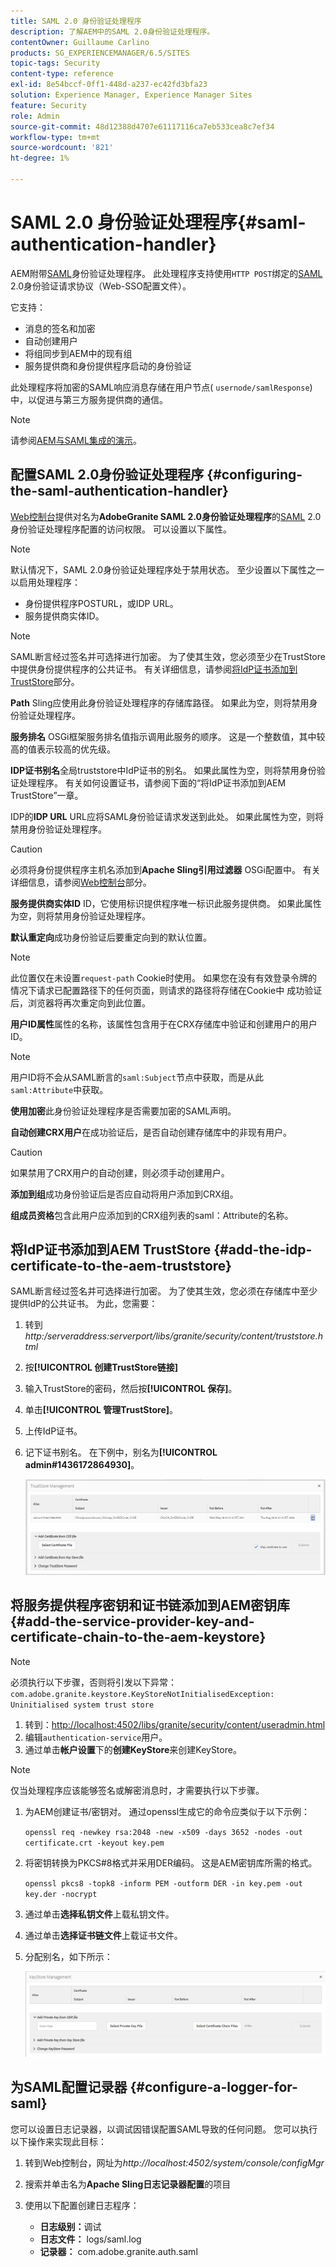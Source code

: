 ```yaml
---
title: SAML 2.0 身份验证处理程序
description: 了解AEM中的SAML 2.0身份验证处理程序。
contentOwner: Guillaume Carlino
products: SG_EXPERIENCEMANAGER/6.5/SITES
topic-tags: Security
content-type: reference
exl-id: 8e54bccf-0ff1-448d-a237-ec42fd3bfa23
solution: Experience Manager, Experience Manager Sites
feature: Security
role: Admin
source-git-commit: 48d12388d4707e61117116ca7eb533cea8c7ef34
workflow-type: tm+mt
source-wordcount: '821'
ht-degree: 1%

---
```


# SAML 2.0 身份验证处理程序{#saml-authentication-handler}

AEM附带[SAML](https://saml.xml.org/saml-specifications)身份验证处理程序。 此处理程序支持使用`HTTP POST`绑定的[SAML](https://saml.xml.org/saml-specifications) 2.0身份验证请求协议（Web-SSO配置文件）。

它支持：

* 消息的签名和加密
* 自动创建用户
* 将组同步到AEM中的现有组
* 服务提供商和身份提供程序启动的身份验证

此处理程序将加密的SAML响应消息存储在用户节点( `usernode/samlResponse`)中，以促进与第三方服务提供商的通信。

>[!NOTE]
>
>请参阅[AEM与SAML集成的演示](https://experienceleague.adobe.com/docs/experience-cloud-kcs/kbarticles/KA-17481.html?lang=zh-Hans)。

## 配置SAML 2.0身份验证处理程序 {#configuring-the-saml-authentication-handler}

[Web控制台](/help/sites-deploying/configuring-osgi.md)提供对名为&#x200B;**AdobeGranite SAML 2.0身份验证处理程序**&#x200B;的[SAML](https://saml.xml.org/saml-specifications) 2.0身份验证处理程序配置的访问权限。 可以设置以下属性。

>[!NOTE]
>
>默认情况下，SAML 2.0身份验证处理程序处于禁用状态。 至少设置以下属性之一以启用处理程序：
>
>* 身份提供程序POSTURL，或IDP URL。
>* 服务提供商实体ID。
>

>[!NOTE]
>
>SAML断言经过签名并可选择进行加密。 为了使其生效，您必须至少在TrustStore中提供身份提供程序的公共证书。 有关详细信息，请参阅[将IdP证书添加到TrustStore](/help/sites-administering/saml-2-0-authenticationhandler.md#add-the-idp-certificate-to-the-aem-truststore)部分。

**Path** Sling应使用此身份验证处理程序的存储库路径。 如果此为空，则将禁用身份验证处理程序。

**服务排名** OSGi框架服务排名值指示调用此服务的顺序。 这是一个整数值，其中较高的值表示较高的优先级。

**IDP证书别名**&#x200B;全局truststore中IdP证书的别名。 如果此属性为空，则将禁用身份验证处理程序。 有关如何设置证书，请参阅下面的“将IdP证书添加到AEM TrustStore”一章。

IDP的&#x200B;**IDP URL** URL应将SAML身份验证请求发送到此处。 如果此属性为空，则将禁用身份验证处理程序。

>[!CAUTION]
>
>必须将身份提供程序主机名添加到&#x200B;**Apache Sling引用过滤器** OSGi配置中。 有关详细信息，请参阅[Web控制台](/help/sites-deploying/configuring-osgi.md)部分。

**服务提供商实体ID** ID，它使用标识提供程序唯一标识此服务提供商。 如果此属性为空，则将禁用身份验证处理程序。

**默认重定向**&#x200B;成功身份验证后要重定向到的默认位置。

>[!NOTE]
>
>此位置仅在未设置`request-path` Cookie时使用。 如果您在没有有效登录令牌的情况下请求已配置路径下的任何页面，则请求的路径将存储在Cookie中
>成功验证后，浏览器将再次重定向到此位置。

**用户ID属性**&#x200B;属性的名称，该属性包含用于在CRX存储库中验证和创建用户的用户ID。

>[!NOTE]
>
>用户ID将不会从SAML断言的`saml:Subject`节点中获取，而是从此`saml:Attribute`中获取。

**使用加密**&#x200B;此身份验证处理程序是否需要加密的SAML声明。

**自动创建CRX用户**&#x200B;在成功验证后，是否自动创建存储库中的非现有用户。

>[!CAUTION]
>
>如果禁用了CRX用户的自动创建，则必须手动创建用户。

**添加到组**&#x200B;成功身份验证后是否应自动将用户添加到CRX组。

**组成员资格**&#x200B;包含此用户应添加到的CRX组列表的saml：Attribute的名称。

## 将IdP证书添加到AEM TrustStore {#add-the-idp-certificate-to-the-aem-truststore}

SAML断言经过签名并可选择进行加密。 为了使其生效，您必须在存储库中至少提供IdP的公共证书。 为此，您需要：

1. 转到&#x200B;*http:/serveraddress:serverport/libs/granite/security/content/truststore.html*
1. 按&#x200B;**[!UICONTROL 创建TrustStore链接]**
1. 输入TrustStore的密码，然后按&#x200B;**[!UICONTROL 保存]**。
1. 单击&#x200B;**[!UICONTROL 管理TrustStore]**。
1. 上传IdP证书。
1. 记下证书别名。 在下例中，别名为&#x200B;**[!UICONTROL admin#1436172864930]**。

   ![chlimage_1-372](assets/chlimage_1-372.png)

## 将服务提供程序密钥和证书链添加到AEM密钥库 {#add-the-service-provider-key-and-certificate-chain-to-the-aem-keystore}

>[!NOTE]
>
>必须执行以下步骤，否则将引发以下异常： `com.adobe.granite.keystore.KeyStoreNotInitialisedException: Uninitialised system trust store`

1. 转到：[http://localhost:4502/libs/granite/security/content/useradmin.html](http://localhost:4502/libs/granite/security/content/useradmin.html)
1. 编辑`authentication-service`用户。
1. 通过单击&#x200B;**帐户设置**&#x200B;下的&#x200B;**创建KeyStore**&#x200B;来创建KeyStore。

>[!NOTE]
>
>仅当处理程序应该能够签名或解密消息时，才需要执行以下步骤。

1. 为AEM创建证书/密钥对。 通过openssl生成它的命令应类似于以下示例：

   `openssl req -newkey rsa:2048 -new -x509 -days 3652 -nodes -out certificate.crt -keyout key.pem`

1. 将密钥转换为PKCS#8格式并采用DER编码。 这是AEM密钥库所需的格式。

   `openssl pkcs8 -topk8 -inform PEM -outform DER -in key.pem -out key.der -nocrypt`

1. 通过单击&#x200B;**选择私钥文件**&#x200B;上载私钥文件。
1. 通过单击&#x200B;**选择证书链文件**&#x200B;上载证书文件。
1. 分配别名，如下所示：

   ![chlimage_1-373](assets/chlimage_1-373.png)

## 为SAML配置记录器 {#configure-a-logger-for-saml}

您可以设置日志记录器，以调试因错误配置SAML导致的任何问题。 您可以执行以下操作来实现此目标：

1. 转到Web控制台，网址为&#x200B;*http://localhost:4502/system/console/configMgr*
1. 搜索并单击名为&#x200B;**Apache Sling日志记录器配置**&#x200B;的项目
1. 使用以下配置创建日志程序：

   * **日志级别：**&#x200B;调试
   * **日志文件：** logs/saml.log
   * **记录器：** com.adobe.granite.auth.saml
